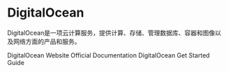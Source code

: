 # DigitalOcean

DigitalOcean是一项云计算服务，提供计算、存储、管理数据库、容器和图像以及网络方面的产品和服务。

<BadgeLink badgeText='Official Website' colorScheme='blue' href='https://www.digitalocean.com/'>DigitalOcean Website</BadgeLink>
<BadgeLink badgeText='Official Documentation' colorScheme='blue' href='https://docs.digitalocean.com/products/'>Official Documentation</BadgeLink>
<BadgeLink badgeText='Get Started Guide' colorScheme='blue' href='https://docs.digitalocean.com/products/getting-started/'>DigitalOcean Get Started Guide</BadgeLink>
